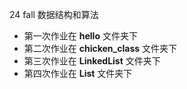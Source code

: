 24 fall 数据结构和算法

- 第一次作业在 **hello** 文件夹下
- 第二次作业在 **chicken_class** 文件夹下
- 第三次作业在 **LinkedList** 文件夹下 
- 第四次作业在 **List** 文件夹下